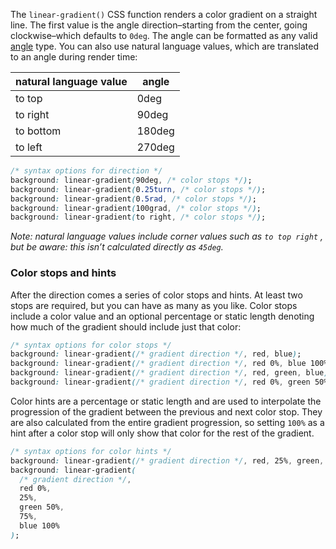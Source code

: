 The `linear-gradient()` CSS function renders a color gradient on a straight line. The first value is the angle direction–starting from the center, going clockwise–which defaults to `0deg`. The angle can be formatted as any valid [angle](https://developer.mozilla.org/en-US/docs/Web/CSS/angle) type. You can also use natural language values, which are translated to an angle during render time:

| natural language value | angle  |
| ---------------------- | ------ |
| to top                 | 0deg   |
| to right               | 90deg  |
| to bottom              | 180deg |
| to left                | 270deg |

```css
/* syntax options for direction */
background: linear-gradient(90deg, /* color stops */);
background: linear-gradient(0.25turn, /* color stops */);
background: linear-gradient(0.5rad, /* color stops */);
background: linear-gradient(100grad, /* color stops */);
background: linear-gradient(to right, /* color stops */);
```

_Note: natural language values include corner values such as `to top right` , but be aware: this isn’t calculated directly as `45deg`._

### Color stops and hints

After the direction comes a series of color stops and hints. At least two stops are required, but you can have as many as you like. Color stops include a color value and an optional percentage or static length denoting how much of the gradient should include just that color:

```css
/* syntax options for color stops */
background: linear-gradient(/* gradient direction */, red, blue);
background: linear-gradient(/* gradient direction */, red 0%, blue 100%);
background: linear-gradient(/* gradient direction */, red, green, blue);
background: linear-gradient(/* gradient direction */, red 0%, green 50%, blue 100%);
```

Color hints are a percentage or static length and are used to interpolate the progression of the gradient between the previous and next color stop. They are also calculated from the entire gradient progression, so setting `100%` as a hint after a color stop will only show that color for the rest of the gradient.

```css
/* syntax options for color hints */
background: linear-gradient(/* gradient direction */, red, 25%, green, 75%, blue);
background: linear-gradient(
  /* gradient direction */,
  red 0%,
  25%,
  green 50%,
  75%,
  blue 100%
);
```
